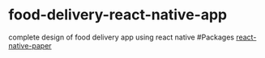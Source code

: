 # food-delivery-react-native-app
complete design of food delivery app using react native
#Packages
[react-native-paper](https://reactnativepaper.com/)
